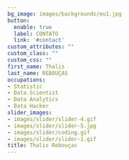 ```yaml
---
bg_image: images/backgrounds/eu1.jpg
button:
  enable: true
  label: CONTATO
  link: '#contact'
custom_attributes: ""
custom_class: ""
custom_css: ""
first_name: Thalis
last_name: REBOUÇAS
occupations:
- Statistic
- Data Scientist
- Data Analytics
- Data Hacker
slider_images:
- images/slider/slider-4.gif
- images/slider/slider-5.jpg
- images/slider/coding.gif
- images/slider/slider-1.gif
title: Thalis Rebouças
---
```

